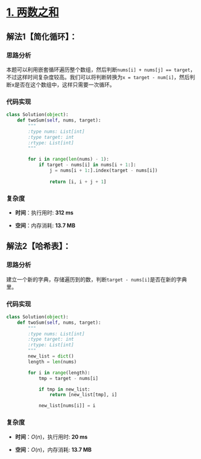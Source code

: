 # [1. 两数之和](https://leetcode.cn/problems/two-sum/)

## 解法1【简化循环】：

### 思路分析

本题可以利用嵌套循环遍历整个数组，然后判断`nums[i] + nums[j] == target`，不过这样时间复杂度较高。我们可以将判断转换为`x = target - num[i]`，然后判断x是否在这个数组中，这样只需要一次循环。

### 代码实现

```python
class Solution(object):
    def twoSum(self, nums, target):
        """
        :type nums: List[int]
        :type target: int
        :rtype: List[int]
        """

        for i in range(len(nums) - 1):
            if target - nums[i] in nums[i + 1:]:
                j = nums[i + 1:].index(target - nums[i])
                
                return [i, i + j + 1]
```

### 复杂度

- **时间**：执行用时: **312 ms**

- **空间**：内存消耗: **13.7 MB**

## 解法2【哈希表】：

### 思路分析

建立一个新的字典，存储遍历到的数，判断`target - nums[i]`是否在新的字典里。

### 代码实现

```python
class Solution(object):
    def twoSum(self, nums, target):
        """
        :type nums: List[int]
        :type target: int
        :rtype: List[int]
        """
        new_list = dict()
        length = len(nums)

        for i in range(length):
            tmp = target - nums[i]

            if tmp in new_list:
                return [new_list[tmp], i]

            new_list[nums[i]] = i
```

### 复杂度

- **时间**：$O(n)$，执行用时: **20 ms**

- **空间**：$O(n)$，内存消耗: **13.7 MB**